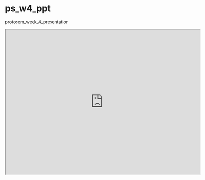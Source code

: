 # ps_w4_ppt
protosem_week_4_presentation
<iframe src="https://drive.google.com/file/d/1XC4-uWHEJccBWt-FAChNtUPimHg8nBJJ/preview" width="640" height="480" allow="autoplay"></iframe>
